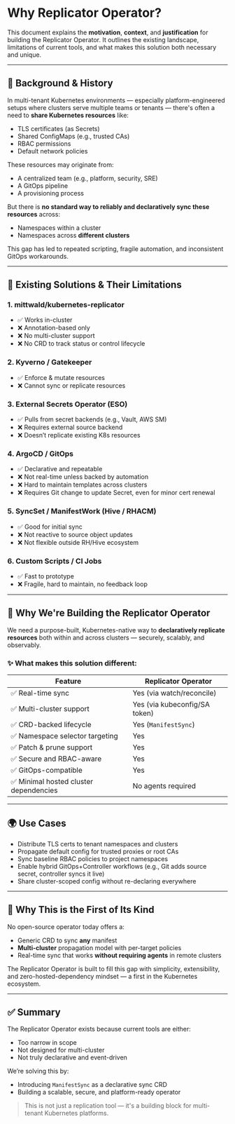 # Why Replicator Operator?

This document explains the **motivation**, **context**, and **justification** for building the Replicator Operator. It outlines the existing landscape, limitations of current tools, and what makes this solution both necessary and unique.

---

## 📜 Background & History

In multi-tenant Kubernetes environments — especially platform-engineered setups where clusters serve multiple teams or tenants — there's often a need to **share Kubernetes resources** like:

* TLS certificates (as Secrets)
* Shared ConfigMaps (e.g., trusted CAs)
* RBAC permissions
* Default network policies

These resources may originate from:

* A centralized team (e.g., platform, security, SRE)
* A GitOps pipeline
* A provisioning process

But there is **no standard way to reliably and declaratively sync these resources** across:

* Namespaces within a cluster
* Namespaces across **different clusters**

This gap has led to repeated scripting, fragile automation, and inconsistent GitOps workarounds.

---

## 🧭 Existing Solutions & Their Limitations

### 1. **mittwald/kubernetes-replicator**

* ✅ Works in-cluster
* ❌ Annotation-based only
* ❌ No multi-cluster support
* ❌ No CRD to track status or control lifecycle

### 2. **Kyverno / Gatekeeper**

* ✅ Enforce & mutate resources
* ❌ Cannot sync or replicate resources

### 3. **External Secrets Operator (ESO)**

* ✅ Pulls from secret backends (e.g., Vault, AWS SM)
* ❌ Requires external source backend
* ❌ Doesn’t replicate existing K8s resources

### 4. **ArgoCD / GitOps**

* ✅ Declarative and repeatable
* ❌ Not real-time unless backed by automation
* ❌ Hard to maintain templates across clusters
* ❌ Requires Git change to update Secret, even for minor cert renewal

### 5. **SyncSet / ManifestWork (Hive / RHACM)**

* ✅ Good for initial sync
* ❌ Not reactive to source object updates
* ❌ Not flexible outside RH/Hive ecosystem

### 6. **Custom Scripts / CI Jobs**

* ✅ Fast to prototype
* ❌ Fragile, hard to maintain, no feedback loop

---

## 🚀 Why We're Building the Replicator Operator

We need a purpose-built, Kubernetes-native way to **declaratively replicate resources** both within and across clusters — securely, scalably, and observably.

### ✨ What makes this solution different:

| Feature                               | Replicator Operator           |
| ------------------------------------- | ----------------------------- |
| ✅ Real-time sync                      | Yes (via watch/reconcile)     |
| ✅ Multi-cluster support               | Yes (via kubeconfig/SA token) |
| ✅ CRD-backed lifecycle                | Yes (`ManifestSync`)          |
| ✅ Namespace selector targeting        | Yes                           |
| ✅ Patch & prune support               | Yes                           |
| ✅ Secure and RBAC-aware               | Yes                           |
| ✅ GitOps-compatible                   | Yes                           |
| ✅ Minimal hosted cluster dependencies | No agents required            |

---

## 🌍 Use Cases

* Distribute TLS certs to tenant namespaces and clusters
* Propagate default config for trusted proxies or root CAs
* Sync baseline RBAC policies to project namespaces
* Enable hybrid GitOps+Controller workflows (e.g., Git adds source secret, controller syncs it live)
* Share cluster-scoped config without re-declaring everywhere

---

## 📌 Why This is the First of Its Kind

No open-source operator today offers a:

* Generic CRD to sync **any** manifest
* **Multi-cluster** propagation model with per-target policies
* Real-time sync that works **without requiring agents** in remote clusters

The Replicator Operator is built to fill this gap with simplicity, extensibility, and zero-hosted-dependency mindset — a first in the Kubernetes ecosystem.

---

## ✅ Summary

The Replicator Operator exists because current tools are either:

* Too narrow in scope
* Not designed for multi-cluster
* Not truly declarative and event-driven

We’re solving this by:

* Introducing `ManifestSync` as a declarative sync CRD
* Building a scalable, secure, and platform-ready operator

> This is not just a replication tool — it's a building block for multi-tenant Kubernetes platforms.
